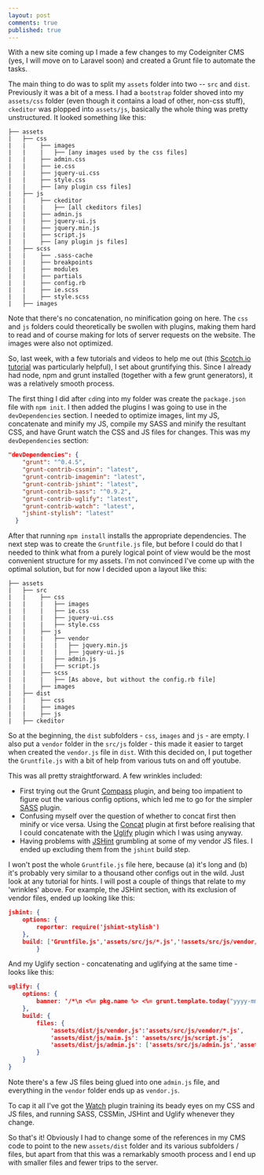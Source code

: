 ```yaml
---
layout: post
comments: true
published: true
---
```


With a new site coming up I made a few changes to my Codeigniter CMS (yes, I will move on to Laravel soon) and created a Grunt file to automate the tasks.

The main thing to do was to split my `assets` folder into two -- `src` and `dist`. Previously it was a bit of a mess. I had a `bootstrap` folder shoved into my `assets/css` folder (even though it contains a load of other, non-css stuff), `ckeditor` was plopped into `assets/js`, basically the whole thing was pretty unstructured. It looked something like this:
```
├── assets
|   ├── css
|   |    ├── images
|   |    |   ├── [any images used by the css files] 
|   |    ├── admin.css
|   |    ├── ie.css
|   |    ├── jquery-ui.css
|   |    ├── style.css
|   |    ├── [any plugin css files]
|   ├── js
|   |    ├── ckeditor
|   |    |   ├── [all ckeditors files]
|   |    ├── admin.js
|   |    ├── jquery-ui.js
|   |    ├── jquery.min.js
|   |    ├── script.js
|   |    ├── [any plugin js files]
|   ├── scss
|   |    ├── .sass-cache
|   |    ├── breakpoints
|   |    ├── modules
|   |    ├── partials
|   |    ├── config.rb
|   |    ├── ie.scss
|   |    ├── style.scss
|   ├── images
```
Note that there's no concatenation, no minification going on here. The `css` and `js` folders could theoretically be swollen with plugins, making them hard to read and of course making for lots of server requests on the website. The images were also not optimized.

So, last week, with a few tutorials and videos to help me out (this [Scotch.io tutorial](https://scotch.io/tutorials/a-simple-guide-to-getting-started-with-grunt) was particularly helpful), I set about gruntifying this. Since I already had node, npm and grunt installed (together with a few grunt generators), it was a relatively smooth process.

The first thing I did after `cd`ing into my folder was create the `package.json` file with `npm init`. I then added the plugins I was going to use in the `devDependencies` section. I needed to optimize images, lint my JS, concatenate and minify my JS, compile my SASS and minify the resultant CSS, and have Grunt watch the CSS and JS files for changes. This was my `devDependencies` section:
```json
"devDependencies": {
    "grunt": "^0.4.5",
    "grunt-contrib-cssmin": "latest",
    "grunt-contrib-imagemin": "latest",
    "grunt-contrib-jshint": "latest",
    "grunt-contrib-sass": "^0.9.2",
    "grunt-contrib-uglify": "latest",
    "grunt-contrib-watch": "latest",
    "jshint-stylish": "latest"
  }
```
After that running `npm install` installs the appropriate dependencies. The next step was to create the `Gruntfile.js` file, but before I could do that I needed to think what from a purely logical point of view would be the most convenient structure for my assets. I'm not convinced I've come up with the optimal solution, but for now I decided upon a layout like this:
```
├── assets
|   ├── src
|   |    ├── css
|   |    |   ├── images
|   |    |   ├── ie.css
|   |    |   ├── jquery-ui.css
|   |    |   ├── style.css
|   |    ├── js
|   |    |   ├── vendor
|   |    |   |   ├── jquery.min.js
|   |    |   |   ├── jquery-ui.js
|   |    |   ├── admin.js
|   |    |   ├── script.js
|   |    ├── scss
|   |    |   ├── [As above, but without the config.rb file]
|   |    ├── images
|   ├── dist
|   |    ├── css
|   |    ├── images
|   |    ├── js
|   ├── ckeditor
```
So at the beginning, the `dist` subfolders - `css`, `images` and `js` - are empty. I also put a `vendor` folder in the `src/js` folder - this made it easier to target when created the `vendor.js` file in `dist`. With this decided on, I put together the `Gruntfile.js` with a bit of help from various tuts on and off youtube. 

This was all pretty straightforward. A few wrinkles included: 

- First trying out the Grunt [Compass](https://github.com/gruntjs/grunt-contrib-compass) plugin, and being too impatient to figure out the various config options, which led me to go for the simpler [SASS](https://github.com/gruntjs/grunt-contrib-sass) plugin.
- Confusing myself over the question of whether to concat first then minify or vice versa. Using the [Concat](https://github.com/gruntjs/grunt-contrib-concat) plugin at first before realising that I could concatenate with the [Uglify](https://github.com/gruntjs/grunt-contrib-uglify) plugin which I was using anyway.
- Having problems with [JSHint](https://github.com/gruntjs/grunt-contrib-jshint) grumbling at some of my vendor JS files. I ended up excluding them from the `jshint` build step.

I won't post the whole `Gruntfile.js` file here, because (a) it's long and (b) it's probably very similar to a thousand other configs out in the wild. Just look at any tutorial for hints. I will post a couple of things that relate to my 'wrinkles' above. For example, the JSHint section, with its exclusion of vendor files, ended up looking like this:

```json
jshint: {
	options: {
		reporter: require('jshint-stylish')
	},
	build: ['Gruntfile.js','assets/src/js/*.js','!assets/src/js/vendor/*']
		}
```

And my Uglify section - concatenating and uglifying at the same time - looks like this:

```json
uglify: {
	options: {
		banner: '/*\n <%= pkg.name %> <%= grunt.template.today("yyyy-mm-dd") %> \n*/\n'
	},
	build: {
		files: {
			'assets/dist/js/vendor.js':'assets/src/js/vendor/*.js',
			'assets/dist/js/main.js': 'assets/src/js/script.js',
			'assets/dist/js/admin.js': ['assets/src/js/admin.js','assets/src/js/app.js','assets/src/js/jquery.Jcrop.min.js','assets/src/js/pGenerator.jquery.js']	
		}
	}
}
```
Note there's a few JS files being glued into one `admin.js` file, and everything in the `vendor` folder ends up as `vendor.js`.

To cap it all I've got the [Watch](https://github.com/gruntjs/grunt-contrib-watch) plugin training its beady eyes on my CSS and JS files, and running SASS, CSSMin, JSHint and Uglify whenever they change.

So that's it! Obviously I had to change some of the references in my CMS code to point to the new `assets/dist` folder and its various subfolders / files, but apart from that this was a remarkably smooth process and I end up with smaller files and fewer trips to the server. 

